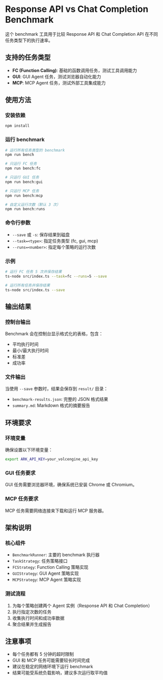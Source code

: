 # Response API vs Chat Completion Benchmark

这个 benchmark 工具用于比较 Response API 和 Chat Completion API 在不同任务类型下的执行速率。

## 支持的任务类型

- **FC (Function Calling)**: 基础的函数调用任务，测试工具调用能力
- **GUI**: GUI Agent 任务，测试浏览器自动化能力
- **MCP**: MCP Agent 任务，测试外部工具集成能力

## 使用方法

### 安装依赖

```bash
npm install
```

### 运行 benchmark

```bash
# 运行所有任务类型的 benchmark
npm run bench

# 只运行 FC 任务
npm run bench:fc

# 只运行 GUI 任务
npm run bench:gui

# 只运行 MCP 任务
npm run bench:mcp

# 自定义运行次数（默认 3 次）
npm run bench:runs
```

### 命令行参数

- `--save` 或 `-s`: 保存结果到磁盘
- `--task=<type>`: 指定任务类型 (fc, gui, mcp)
- `--runs=<number>`: 指定每个策略的运行次数

### 示例

```bash
# 运行 FC 任务 5 次并保存结果
ts-node src/index.ts --task=fc --runs=5 --save

# 运行所有任务并保存结果
ts-node src/index.ts --save
```

## 输出结果

### 控制台输出

Benchmark 会在控制台显示格式化的表格，包含：

- 平均执行时间
- 最小/最大执行时间
- 标准差
- 成功率

### 文件输出

当使用 `--save` 参数时，结果会保存到 `result/` 目录：

- `benchmark-results.json`: 完整的 JSON 格式结果
- `summary.md`: Markdown 格式的摘要报告

## 环境要求

### 环境变量

确保设置以下环境变量：

```bash
export ARK_API_KEY=your_volcengine_api_key
```

### GUI 任务要求

GUI 任务需要浏览器环境，确保系统已安装 Chrome 或 Chromium。

### MCP 任务要求

MCP 任务需要网络连接来下载和运行 MCP 服务器。

## 架构说明

### 核心组件

- `BenchmarkRunner`: 主要的 benchmark 执行器
- `TaskStrategy`: 任务策略接口
- `FCStrategy`: Function Calling 策略实现
- `GUIStrategy`: GUI Agent 策略实现
- `MCPStrategy`: MCP Agent 策略实现

### 测试流程

1. 为每个策略创建两个 Agent 实例（Response API 和 Chat Completion）
2. 执行指定次数的任务
3. 收集执行时间和成功率数据
4. 聚合结果并生成报告

## 注意事项

- 每个任务都有 5 分钟的超时限制
- GUI 和 MCP 任务可能需要较长时间完成
- 建议在稳定的网络环境下运行 benchmark
- 结果可能受系统负载影响，建议多次运行取平均值
